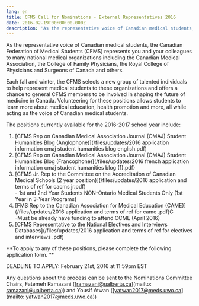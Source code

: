 ```yaml
---
lang: en
title: CFMS Call for Nominations - External Representatives 2016
date: 2016-02-19T00:00:00.000Z
description: 'As the representative voice of Canadian medical students, the Canadian Federation of Medical Students (CFMS) represents you and your colleagues to many national medical organizations including the Canadian Medical Association, the College of Family Physicians, the Royal College of Physicians and Surgeons of Canada and others.'
---
```


As the representative voice of Canadian medical students, the Canadian Federation of Medical Students (CFMS) represents you and your colleagues to many national medical organizations including the Canadian Medical Association, the College of Family Physicians, the Royal College of Physicians and Surgeons of Canada and others.

Each fall and winter, the CFMS selects a new group of talented individuals to help represent medical students to these organizations and offers a chance to general CFMS members to be involved in shaping the future of medicine in Canada. Volunteering for these positions allows students to learn more about medical education, health promotion and more, all while acting as the voice of Canadian medical students.

The positions currently available for the 2016-2017 school year include:

1. [CFMS Rep on Canadian Medical Association Journal (CMAJ) Student Humanities Blog (Anglophone)](/files/updates/2016 application information cmaj student humanities blog english.pdf)
2. [CFMS Rep on Canadian Medical Association Journal (CMAJ) Student Humanities Blog (Francophone)](/files/updates/2016 french application information cmaj student humanities blog (1).pdf)
3. [CFMS Jr. Rep to the Committee on the Accreditation of Canadian Medical Schools (2 year position)](/files/updates/2016 application and terms of ref for cacms jr.pdf)
   <br>- 1st and 2nd Year Students NON-Ontario Medical Students Only (1st Year in 3-Year Programs)
4. [FMS Rep to the Canadian Association for Medical Education (CAME)](/files/updates/2016 application and terms of ref for came .pdf)C
   <br>-Must be already have funding to attend CCME (April 2016)
5. [CFMS Representative to the National Electives and Interviews Databases](/files/updates/2016 application and terms of ref for electives and interviews .pdf)

\*\*To apply to any of these positions, please complete the following application form. \*\*

DEADLINE TO APPLY: February 21st, 2016 at 11:59pm EST

Any questions about the process can be sent to the Nominations Committee Chairs, Fatemeh Ramazani ([ramazani@ualberta.ca](mailto:  ramazani@ualberta.ca)) and Yousif Atwan ([yatwan2017@meds.uwo.ca](mailto: yatwan2017@meds.uwo.ca))

&nbsp;

&nbsp;
